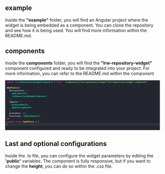 ## example

Inside the **"example"** folder, you will find an Angular project where the widget is being embedded as a component. You can clone the repository and see how it is being used. You will find more information within the README.md.

## components

Inside the **components** folder, you will find the **"lrw-repository-widget"** component configured and ready to be integrated into your project. For more information, you can refer to the README.md within the component

![Example](image.png)

## Last and optional configurations

Inside the *.ts* file, you can configure the widget parameters by editing the **'public'** variables. The component is fully responsive, but if you want to change the **height**, you can do so within the *.css* file.